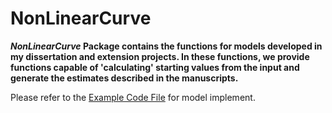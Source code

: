 # NonLinearCurve

***NonLinearCurve* Package contains the functions for models developed in my dissertation and extension projects.  In these functions, we provide functions capable of 'calculating' starting values from the input and generate the estimates described in the manuscripts.**

Please refer to the [Example Code File](https://github.com/Veronica0206/NonLinearCurve/blob/main/R/Example.R) for model implement. 
